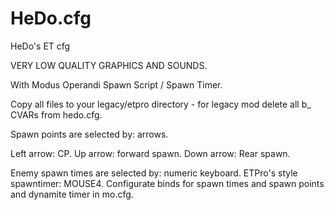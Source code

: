 # HeDo.cfg
HeDo's ET cfg

VERY LOW QUALITY GRAPHICS AND SOUNDS.

With Modus Operandi Spawn Script / Spawn Timer.

Copy all files to your legacy/etpro directory - for legacy mod delete all b_ CVARs from hedo.cfg.

Spawn points are selected by: arrows.

Left arrow: CP.
Up arrow: forward spawn.
Down arrow: Rear spawn.

Enemy spawn times are selected by: numeric keyboard.
ETPro's style spawntimer: MOUSE4.
Configurate binds for spawn times and spawn points and dynamite timer in mo.cfg.
